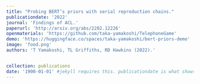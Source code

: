 ```yaml
---
title: "Probing BERT’s priors with serial reproduction chains."
publicationdate: '2022' 
journal: 'Findings of ACL.'
paperurl: 'http://arxiv.org/abs/2202.12226'
openmaterials: 'https://github.com/taka-yamakoshi/TelephoneGame' 
demo: 'https://huggingface.co/spaces/taka-yamakoshi/bert-priors-demo'
image: 'food.png'
authors: 'T Yamakoshi, TL Griffiths, RD Hawkins (2022).'


collection: publications
date: '1900-01-01' #jekyll requires this. publicationdate is what shows up
---
```

